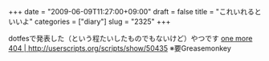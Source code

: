 +++
date = "2009-06-09T11:27:00+09:00"
draft = false
title = "これいれるといいよ"
categories = ["diary"]
slug = "2325"
+++

dotfesで発表した（という程たいしたものでもないけど）やつです
<a href="http://userscripts.org/scripts/show/50435" target="_blank">one more 404 | http://userscripts.org/scripts/show/50435</a>
※要Greasemonkey
